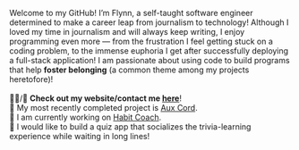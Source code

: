 Welcome to my GitHub! I’m Flynn, a self-taught software engineer determined to make a career leap from journalism to technology! Although I loved my time in journalism and will always keep writing, I enjoy programming even more — from the frustration I feel getting stuck on a coding problem, to the immense euphoria I get after successfully deploying a full-stack application! I am passionate about using code to build programs that help <b>foster belonging</b> (a common theme among my projects heretofore)! <br> 
<br>
👨‍💻/💬 <b>Check out my website/contact me <a href="https://ftrichardson.github.io/portfolio/">here</a></b>!<br>
🎸 My most recently completed project is [Aux Cord](https://aux-cord.onrender.com/).<br>
🌱 I am currently working on [Habit Coach](https://habit-coach.netlify.app/).<br>
🔭 I would like to build a quiz app that socializes the trivia-learning experience while waiting in long lines!

